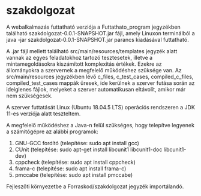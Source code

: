 # szakdolgozat

A webalkalmazás futtatható verziója a Futtathato_program jegyzékben található szakdolgozat-0.0.1-SNAPSHOT.jar fájl, amely Linuxon terminálból a java -jar szakdolgozat-0.0.1-SNAPSHOT.jar parancs kiadásával futtatható.

A .jar fájl mellett található src/main/resources/templates jegyzék alatt vannak az egyes feladatokhoz tartozó tesztesetek, illetve a mintamegoldásokra kiszámított komplexitás értékek. Ezekre az állományokra a szervernek a megfelelő működéshez szüksége van.
Az src/main/resources jegyzékben lévő c_files, c_test_cases, compiled_c_files, compiled_test_cases mappák üresek, ide kerülnek a szerver futása során az ideiglenes fájlok, melyeket a szerver automatikusan eltávolít, amikor már nem szükségesek.

A szerver futtatását Linux (Ubuntu 18.04.5 LTS) operációs rendszeren a JDK 11-es verziója alatt teszteltem.

A megfelelő működéshez a Java-n felül szükséges, hogy telepítve legyenek a számítógépre az alábbi programok:
1. GNU-GCC fordító (telepítése: sudo apt install gcc)
2. CUnit (telepítése: sudo apt-get install libcunit1 libcunit1-doc libcunit1-dev)
3. cppcheck (telepítése: sudo apt install cppcheck)
4. frama-c (telepítése: sudo apt install frama-c)
5. pmccabe (telepítése: sudo apt install pmccabe)

Fejleszőti környezetbe a Forraskod/szakdolgozat jegyzék importálandó.
